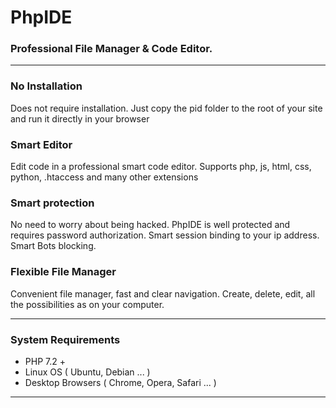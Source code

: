 # PhpIDE
### Professional File Manager & Code Editor.
___

### No Installation
Does not require installation. Just copy the pid folder to the root of your site and run it directly in your browser
### Smart Editor
Edit code in a professional smart code editor. Supports php, js, html, css, python, .htaccess and many other extensions
### Smart protection
No need to worry about being hacked. PhpIDE is well protected and requires password authorization. Smart session binding to your ip address. Smart Bots blocking.
### Flexible File Manager
Convenient file manager, fast and clear navigation. Create, delete, edit, all the possibilities as on your computer.
___
### System Requirements
+ PHP 7.2 +
+ Linux OS ( Ubuntu, Debian ... )
+ Desktop Browsers ( Chrome, Opera, Safari ... )

___
